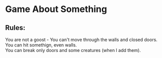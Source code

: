 # Game About Something

## Rules:
  You are not a goost - You can't move through the walls and closed doors.                                                                                                         
  You can hit somethign, even walls.                                                                                                                                                  
  You can break only doors and some creatures (when I add them).
